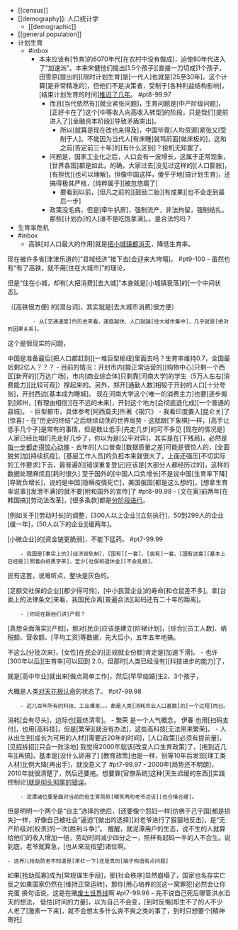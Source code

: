 - [[census]]
- [[demography]]: 人口统计学
    - [[demographic]]
- [[general population]]
- 计划生育
    - #inbox
        - 本来应该有[节育]的6070年代[在农村中没有做成]，迫使80年代进入了“加速派”。本来宋健他们提出[1.5个孩子][直接一刀切成]1个孩子，田雪原[提出的][限时计划生育]是[一代人]也就是[25至30年]。这个计算[是非常精准的]，但他们不是决策者，受制于[各种利益结构影响]，[结束计划生育的时间][推迟了几年](https://www.zhihu.com/question/37009161/answer/2151999483)。 #pt8-99.97
            - 而且[当代依然有][就业紧张问题]，生育问题是[中产阶级问题]，[正好卡在了]这个[中等收入向高收入转型]的阶段，只是我们[提前进入了][金融资本阶段][导致矛盾突出]。
                - 所以[就算是现在改也来得及]，中国毕竟[人均资源]紧张又[受制于人]。不能因为当代人[有床睡]就骂前面[做床板的]，这和之前[否定前三十年]的[有什么区别]？投机无知罢了。
            - 问题是，国家工业化之后，人口会有一波增长，这属于正常现象，[世界各国]都是如此。的确，大家过去[没见过这样的][人口膨胀]，[有担忧][也可以理解]，但像中国这样，傻乎乎地[搞计划生育]，还搞得极其严格，[纯粹属于][被忽悠瘸了]
                - 要看到以前，[但凡之前的][鼓励二胎][有成果][也不会走到最后一步]
            - 政策没毛病，但是[牵牛扒房]，强制流产，非法拘留，强制结扎。那些[计划办]的人[谁不是吃饱拿满]。。是合法的吗？
- 生育率危机
- #inbox
    - 高铁[对人口最大的作用]就是[把小城镇都消灭](https://www.zhihu.com/question/267503173/answer/2152875709)，降低生育率。

现在被许多省[津津乐道的]“县域经济”接下去[会迎来大垮塌]。 #pt9-100
        - 虽然也有“有了高铁，就不用[住在大城市]”的理论，

但是“住在小城，却有[大把消费][去大城]”本身就是[小城镇衰落]的[一个中间状态]。

（[高铁很方便] 的[潜台词]，其实就是[去大城市消费]很方便）


            - 从[交通速度]的历史来看，速度越快、人口就越[往大城市集中]，几乎就是[绝对的因果关系]。

这个是很现实的问题，

中国是准备最后[把人口都赶到][一堆巨型枢纽]里面去吗？生育率维持0.7，全国最后剩2亿人？？？
        - 目前的情况：开封市内[能正常运营的][购物中心]只剩一个西区[新开的][万达广场]，市内[商业综合体]只剩靠[河南大学]的学生（5万人左右[消费能力][比较可观]）撑起来的。另外，郑开[通勤人数]相较于开封的人口[十分夸张]，开封西边[基本成为睡城]。
现在河南大学这个[唯一的消费主力]也要[逐步搬到]郑州，[有理由相信][在不远的未来]，开封这个地方[会彻底退化成][一个普通的县城]。
        - 巨型都市，具体参考[阿西莫夫]所著《钢穴》
        - 我看印度要入[昆仑关]了[惊喜]
    - 在"历史的终结"之后继续动荡的世界局势
        - 这就跟[下象棋]一样，[高手让低手几个子]是常有的事情，但是敢让低手[先走几步]的可不多见
[现在的情况是]人家已经比咱们先走好几步了，你以为是[公平对弈]，其实是在[下残局]，必然是[每一步都走得惊心动魄](https://bbs.saraba1st.com/2b/thread-2001968-4-1.html)
        - 去年的[人口普查][数据质量之差]可能是很惊人的，[全面脱贫]加[持续抗疫]，[基层工作人员]的负担本来就很大了，上面还强压[不切实际的工作要求]下去，最普遍的[错误重复登记]应该是[大部分人都经历过的]，这样的数据处理麻烦且[耗时很久]
至于国外的[中国人口负增长]不是说中国[生育率下降][导致负增长]，说的是中国[隐瞒疫情死亡]，美国俄国[都是这么想的]，[想拿生育率说事][发泄不满]的就不要[附和国外的宣传]了 #pt8-99.98
    - [文在寅]前两年[在韩国搞][劳动法改革]，[很多条款]都是[分阶段进行](https://www.zhihu.com/question/495357941)。

[例如关于][劳动时长]的调整，[300人以上企业][立刻执行]，50到299人的企业[缓一年]，[50人以下的企业][缓两年]。

[小微企业]的[资金链更脆弱]，不能下猛药。 #pt7-99.99


        - 我国是[事实上的][经济双轨制]，[国有][一套]，[民有]一套。[国有这套][基本上已经是][照着白纸黑字来]，至少[社保和退休金][不会乱搞]。

民有这套，说难听点，整块是灰色的。

[足额交社保的企业][都少得可怜]，[中小民营企业]的寿命[和仓鼠差不多]。拿[台面上的法律条文]来看，我国民企离[普遍合法][起码还有二十年的距离]。


        - [你现在跟他们讲]产假？

[真想全面落实][产假]，那对[民企]应该是建立[阶梯计划]，[综合][员工人数]、纳税额、营收额、[平均工资]等数据，先大后小，五年五年地搞。

不这么[分批次来]，[女性]在民企的[正规就业份额]肯定是[加速下滑]。
    - 也许[300年以后][生育率]可以回到 2.0，但那时[人类已经没有][科技进步的能力]了，

就是[高中毕业]就出来[做点简单工作]，然后[早早结婚]生2、3个孩子，

大概是人类[对天花板认命](https://www.zhihu.com/question/443850977/answer/2201091355)的状态了。 #pt7-99.98


        - 近几百年所有的科技、工业爆发。。。都是人类[消耗农业人口基数]的[一个过程]而已。

消耗[会有尽头]，边际也[最终清零]。
        - 繁荣 是一个人气概念，
伊春 也用[扫码支付]，也用[高科技]，但是[繁荣][就没有办法]，这些高科技[无法带来繁荣]。
    - 人从出生到[成长为可用的人材][需要近20年的时间]，[人口政策][必须有提前量]，[见招拆招][只会一败涂地]
我觉得2000年就该[改变人口生育政策]了，[拖到近几年][再搞]，基本是[没什么卵用了]
[教育政策]也是一样，别等10年后发现[理工类人材]比例大降[再出手]，就没意义了 #pt7-99.97
        - 2000年[局势还不明朗]，2010年就很清楚了，然后还要拖。想要靠[官僚系统]这种[天生迟缓的东西][实践控制论][就是彻头彻尾的错误](https://bbs.saraba1st.com/2b/thread-2033472-2-1.html)。


        - 泥潭诸位要是面对当前的低生育局势[嘲笑两句老爷活该][也合情合理]。
但是明明一个两个是“自主”选择的绝后，[还要像个怨妇一样]仿佛于己于国[都是损失]一样，好像自己被社会“逼迫”[做出的选择][对老爷进行了狠狠地反击]，是“无产阶级对[权贵]的一次[胜利斗争]”。
醒醒，就泥潭用户的生态，说不生的人就算给他们的收入增加一倍，劳动时间减少四分之一，照样有起码一半的人不会生。说到底，老爷就算急，[也从来没指望]诸位啊。

    - 这养儿抢劫防老不知道是[来杠一下]还是真的[脑子构造有点问题]
如果[抢劫孤寡]成为[常规谋生手段]，那[社会秩序]显然崩塌了，国家也名存实亡
反之如果国家仍然在[维持正常运转]，那你[用心培养的][这一窝罪犯]必然会让你完蛋
换句话说，这是在赌[废土世界线](https://bbs.saraba1st.com/2b/forum.php?mod=viewthread&tid=1999576&extra=page%3D1%26filter%3Dtypeid%26typeid%3D139&page=5)啊 #pt7-99.96
        - 先不说自己死后哪管洪水滔天的想法，
低估[时间的力量]，以为自己不会变，[到时反悔]却生不了的人不少
人老了[激素一下来]，就不会想太多什么爽不爽之类的事了，到时只想要个[精神寄托]
